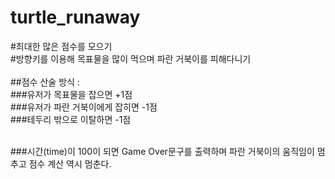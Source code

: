 # turtle_runaway<br>
#최대한 많은 점수를 모으기<br>
#방향키를 이용해 목표물을 많이 먹으며 파란 거북이를 피해다니기<br><br>
##점수 산술 방식 : <br>
###유저가 목표물을 잡으면 +1점<br>
###유저가 파란 거북이에게 잡히면 -1점<br>
###테두리 밖으로 이탈하면 -1점<br><br>

###시간(time)이 100이 되면 Game Over문구를 출력하며 파란 거북이의 움직임이 멈추고 점수 계산 역시 멈춘다.


